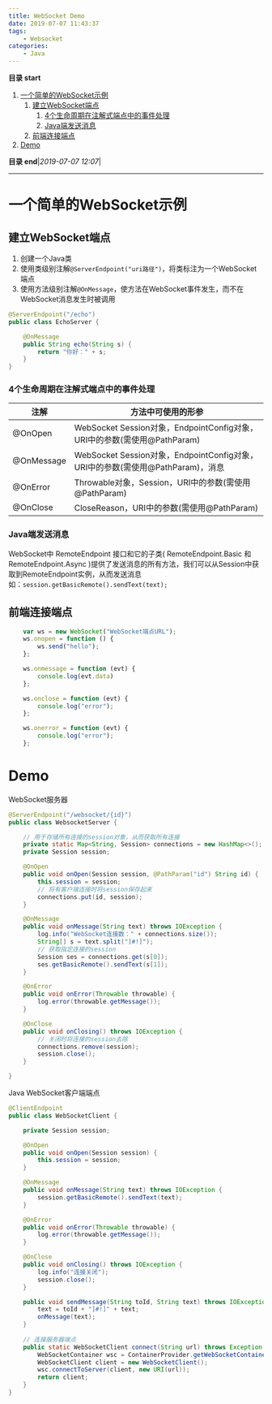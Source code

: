 ```yaml
---
title: WebSocket Demo
date: 2019-07-07 11:43:37
tags: 
    - Websocket
categories: 
    - Java 
---
```


**目录 start**
 
1. [一个简单的WebSocket示例](#一个简单的websocket示例)
    1. [建立WebSocket端点](#建立websocket端点)
        1. [4个生命周期在注解式端点中的事件处理](#4个生命周期在注解式端点中的事件处理)
        1. [Java端发送消息](#java端发送消息)
    1. [前端连接端点](#前端连接端点)
1. [Demo](#demo)

**目录 end**|_2019-07-07 12:07_|
****************************************
#  一个简单的WebSocket示例

## 建立WebSocket端点

1. 创建一个Java类
2. 使用类级别注解`@ServerEndpoint("uri路径")`，将类标注为一个WebSocket端点
3. 使用方法级别注解`@OnMessage`，使方法在WebSocket事件发生，而不在WebSocket消息发生时被调用

```java
@ServerEndpoint("/echo")
public class EchoServer {

    @OnMessage
    public String echo(String s) {
        return "你好：" + s;
    }
}
```

### 4个生命周期在注解式端点中的事件处理

| 注解         | 方法中可使用的形参                   |
| ---------- | ---------------------------------------- |
| @OnOpen    | WebSocket Session对象，EndpointConfig对象，URI中的参数(需使用@PathParam) |
| @OnMessage | WebSocket Session对象，EndpointConfig对象，URI中的参数(需使用@PathParam)，消息 |
| @OnError   | Throwable对象，Session，URI中的参数(需使用@PathParam) |
| @OnClose   | CloseReason，URI中的参数(需使用@PathParam)       |

### Java端发送消息

WebSocket中 RemoteEndpoint 接口和它的子类( RemoteEndpoint.Basic 和 RemoteEndpoint.Async )提供了发送消息的所有方法，我们可以从Session中获取到RemoteEndpoint实例，从而发送消息  
如：`session.getBasicRemote().sendText(text);`

## 前端连接端点
```js
    var ws = new WebSocket("WebSocket端点URL");
    ws.onopen = function () {
        ws.send("hello");
    };

    ws.onmessage = function (evt) {
        console.log(evt.data)
    };

    ws.onclose = function (evt) {
        console.log("error");
    };

    ws.onerror = function (evt) {
        console.log("error");
    };
```
# Demo

WebSocket服务器

```java
@ServerEndpoint("/websocket/{id}")
public class WebsocketServer {

	// 用于存储所有连接的session对象，从而获取所有连接
    private static Map<String, Session> connections = new HashMap<>();
    private Session session;

    @OnOpen
    public void onOpen(Session session, @PathParam("id") String id) {
        this.session = session;
        // 将有客户端连接时将session保存起来
        connections.put(id, session);
    }

    @OnMessage
    public void onMessage(String text) throws IOException {
        log.info("WebSocket连接数：" + connections.size());
        String[] s = text.split("]#!]");
        // 获取指定连接的session
        Session ses = connections.get(s[0]);
        ses.getBasicRemote().sendText(s[1]);
    }

    @OnError
    public void onError(Throwable throwable) {
        log.error(throwable.getMessage());
    }

    @OnClose
    public void onClosing() throws IOException {
    	// 关闭时将连接的session去除
        connections.remove(session);
        session.close();
    }

}
```

Java WebSocket客户端端点

```java
@ClientEndpoint
public class WebSocketClient {

    private Session session;

    @OnOpen
    public void onOpen(Session session) {
        this.session = session;
    }

    @OnMessage
    public void onMessage(String text) throws IOException {
        session.getBasicRemote().sendText(text);
    }

    @OnError
    public void onError(Throwable throwable) {
        log.error(throwable.getMessage());
    }

    @OnClose
    public void onClosing() throws IOException {
        log.info("连接关闭");
        session.close();
    }

    public void sendMessage(String toId, String text) throws IOException {
        text = toId + "]#!]" + text;
        onMessage(text);
    }
	
	// 连接服务器端点
    public static WebSocketClient connect(String url) throws Exception {
        WebSocketContainer wsc = ContainerProvider.getWebSocketContainer();
        WebSocketClient client = new WebSocketClient();
        wsc.connectToServer(client, new URI(url));
        return client;
    }
}
```
